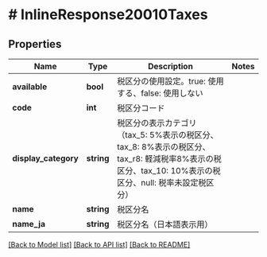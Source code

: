 # # InlineResponse20010Taxes

## Properties

Name | Type | Description | Notes
------------ | ------------- | ------------- | -------------
**available** | **bool** | 税区分の使用設定。true: 使用する、false: 使用しない |
**code** | **int** | 税区分コード |
**display_category** | **string** | 税区分の表示カテゴリ（tax_5: 5%表示の税区分、tax_8: 8%表示の税区分、tax_r8: 軽減税率8%表示の税区分、tax_10: 10%表示の税区分、null: 税率未設定税区分） |
**name** | **string** | 税区分名 |
**name_ja** | **string** | 税区分名（日本語表示用） |

[[Back to Model list]](../../README.md#models) [[Back to API list]](../../README.md#endpoints) [[Back to README]](../../README.md)
